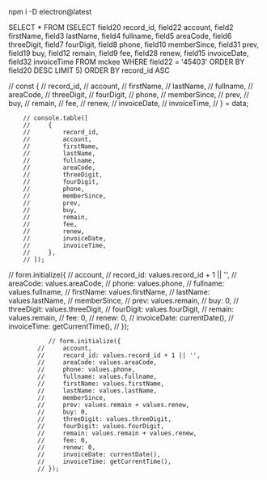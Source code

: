 npm i -D electron@latest

SELECT \* FROM
(SELECT
field20 record_id,
field22 account,
field2 firstName,
field3 lastName,
field4 fullname,
field5 areaCode,
field6 threeDigit,
field7 fourDigit,
field8 phone,
field10 memberSince,
field31 prev,
field19 buy,
field12 remain,
field9 fee,
field28 renew,
field15 invoiceDate,
field32 invoiceTime
FROM
mckee
WHERE
field22 = '45403'
ORDER BY
field20
DESC LIMIT 5)
ORDER BY
record_id
ASC

// const {
// record_id,
// account,
// firstName,
// lastName,
// fullname,
// areaCode,
// threeDigit,
// fourDigit,
// phone,
// memberSince,
// prev,
// buy,
// remain,
// fee,
// renew,
// invoiceDate,
// invoiceTime,
// } = data;

        // console.table([
        //     {
        //         record_id,
        //         account,
        //         firstName,
        //         lastName,
        //         fullname,
        //         areaCode,
        //         threeDigit,
        //         fourDigit,
        //         phone,
        //         memberSince,
        //         prev,
        //         buy,
        //         remain,
        //         fee,
        //         renew,
        //         invoiceDate,
        //         invoiceTime,
        //     },
        // ]);

// form.initialize({
// account,
// record_id: values.record_id + 1 || '',
// areaCode: values.areaCode,
// phone: values.phone,
// fullname: values.fullname,
// firstName: values.firstName,
// lastName: values.lastName,
// memberSince,
// prev: values.remain,
// buy: 0,
// threeDigit: values.threeDigit,
// fourDigit: values.fourDigit,
// remain: values.remain,
// fee: 0,
// renew: 0,
// invoiceDate: currentDate(),
// invoiceTime: getCurrentTime(),
// });

               // form.initialize({
            //     account,
            //     record_id: values.record_id + 1 || '',
            //     areaCode: values.areaCode,
            //     phone: values.phone,
            //     fullname: values.fullname,
            //     firstName: values.firstName,
            //     lastName: values.lastName,
            //     memberSince,
            //     prev: values.remain + values.renew,
            //     buy: 0,
            //     threeDigit: values.threeDigit,
            //     fourDigit: values.fourDigit,
            //     remain: values.remain + values.renew,
            //     fee: 0,
            //     renew: 0,
            //     invoiceDate: currentDate(),
            //     invoiceTime: getCurrentTime(),
            // });
